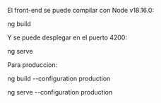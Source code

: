 El front-end se puede compilar con Node v18.16.0:

ng build

Y se puede desplegar en el puerto 4200:

ng serve

Para produccion:

ng build --configuration production

ng serve --configuration production